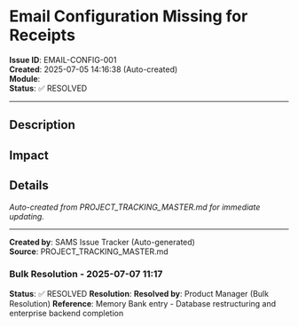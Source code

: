 # Email Configuration Missing for Receipts

**Issue ID**: EMAIL-CONFIG-001  
**Created**: 2025-07-05 14:16:38 (Auto-created)  
**Module**:   
**Status**: ✅ RESOLVED

---

## Description



## Impact



## Details

*Auto-created from PROJECT_TRACKING_MASTER.md for immediate updating.*

---

**Created by**: SAMS Issue Tracker (Auto-generated)  
**Source**: PROJECT_TRACKING_MASTER.md

### Bulk Resolution - 2025-07-07 11:17
**Status**: ✅ RESOLVED
**Resolution**: 
**Resolved by**: Product Manager (Bulk Resolution)
**Reference**: Memory Bank entry - Database restructuring and enterprise backend completion

